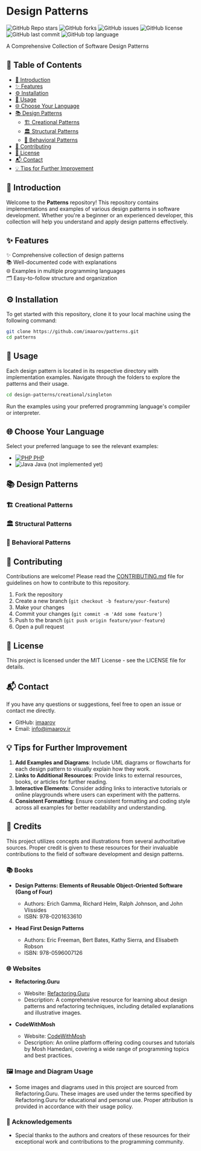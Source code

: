 
# Design Patterns

![GitHub Repo stars](https://img.shields.io/github/stars/imaarov/patterns?style=for-the-badge&logo=github) ![GitHub forks](https://img.shields.io/github/forks/imaarov/patterns?style=for-the-badge&logo=github) ![GitHub issues](https://img.shields.io/github/issues/imaarov/patterns?style=for-the-badge&logo=github) ![GitHub license](https://img.shields.io/github/license/imaarov/patterns?style=for-the-badge&logo=github) ![GitHub last commit](https://img.shields.io/github/last-commit/imaarov/patterns?style=for-the-badge&logo=github) ![GitHub top language](https://img.shields.io/github/languages/top/imaarov/patterns?style=for-the-badge&logo=github)


A Comprehensive Collection of Software Design Patterns

## 📑 Table of Contents

- [📜 Introduction](#introduction)
- [✨ Features](#features)
- [⚙️ Installation](#installation)
- [🚀 Usage](#usage)
- [🌐 Choose Your Language](#choose-your-language)
- [📚 Design Patterns](#design-patterns)
  - [🏗️ Creational Patterns](#creational-patterns)
  - [🏛️ Structural Patterns](#structural-patterns)
  - [🧠 Behavioral Patterns](#behavioral-patterns)
- [🤝 Contributing](#contributing)
- [📝 License](#license)
- [📬 Contact](#contact)
- [💡 Tips for Further Improvement](#tips-for-further-improvement)

## 📜 Introduction

Welcome to the **Patterns** repository! This repository contains implementations and examples of various design patterns in software development. Whether you're a beginner or an experienced developer, this collection will help you understand and apply design patterns effectively.

## ✨ Features

✨ Comprehensive collection of design patterns  
📚 Well-documented code with explanations  
🌐 Examples in multiple programming languages  
🗂️ Easy-to-follow structure and organization

## ⚙️ Installation

To get started with this repository, clone it to your local machine using the following command:

```bash
git clone https://github.com/imaarov/patterns.git
cd patterns
```

## 🚀 Usage

Each design pattern is located in its respective directory with implementation examples. Navigate through the folders to explore the patterns and their usage.

```bash
cd design-patterns/creational/singleton
```

Run the examples using your preferred programming language's compiler or interpreter.

## 🌐 Choose Your Language

Select your preferred language to see the relevant examples:

- [![PHP](https://img.shields.io/badge/-PHP-777BB4?style=flat-square&logo=php&logoColor=white) PHP](/php/src)
- ![Java](https://img.shields.io/badge/-Java-007396?style=flat-square&logo=java&logoColor=white) Java (not implemented yet)

## 📚 Design Patterns

### 🏗️ Creational Patterns

### 🏛️ Structural Patterns


### 🧠 Behavioral Patterns

## 🤝 Contributing

Contributions are welcome! Please read the [CONTRIBUTING.md](https://github.com/imaarov/patterns/CONTRIBUTING.md) file for guidelines on how to contribute to this repository.

1.  Fork the repository
2.  Create a new branch (`git checkout -b feature/your-feature`)
3.  Make your changes
4.  Commit your changes (`git commit -m 'Add some feature'`)
5.  Push to the branch (`git push origin feature/your-feature`)
6.  Open a pull request

## 📝 License

This project is licensed under the MIT License - see the LICENSE file for details.

## 📬 Contact

If you have any questions or suggestions, feel free to open an issue or contact me directly.

-   GitHub: [imaarov](https://github.com/imaarov)
-   Email: info@imaarov.ir

## 💡 Tips for Further Improvement

1. **Add Examples and Diagrams**: Include UML diagrams or flowcharts for each design pattern to visually explain how they work.
2. **Links to Additional Resources**: Provide links to external resources, books, or articles for further reading.
3. **Interactive Elements**: Consider adding links to interactive tutorials or online playgrounds where users can experiment with the patterns.
4. **Consistent Formatting**: Ensure consistent formatting and coding style across all examples for better readability and understanding.


## 🎉 Credits

This project utilizes concepts and illustrations from several authoritative sources. Proper credit is given to these resources for their invaluable contributions to the field of software development and design patterns.

### 📚 Books
- **Design Patterns: Elements of Reusable Object-Oriented Software (Gang of Four)**
  - Authors: Erich Gamma, Richard Helm, Ralph Johnson, and John Vlissides
  - ISBN: 978-0201633610

- **Head First Design Patterns**
  - Authors: Eric Freeman, Bert Bates, Kathy Sierra, and Elisabeth Robson
  - ISBN: 978-0596007126

### 🌐 Websites
- **Refactoring.Guru**
  - Website: [Refactoring.Guru](https://refactoring.guru/)
  - Description: A comprehensive resource for learning about design patterns and refactoring techniques, including detailed explanations and illustrative images.

- **CodeWithMosh**
  - Website: [CodeWithMosh](https://codewithmosh.com/)
  - Description: An online platform offering coding courses and tutorials by Mosh Hamedani, covering a wide range of programming topics and best practices.

### 🖼️ Image and Diagram Usage
- Some images and diagrams used in this project are sourced from Refactoring.Guru. These images are used under the terms specified by Refactoring.Guru for educational and personal use. Proper attribution is provided in accordance with their usage policy.

### 🙏 Acknowledgements
- Special thanks to the authors and creators of these resources for their exceptional work and contributions to the programming community.
